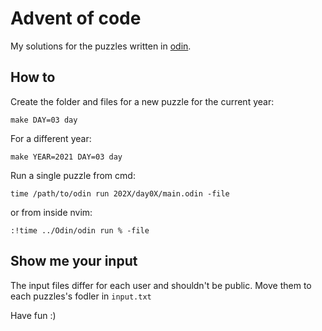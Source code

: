 # Advent of code
My solutions for the puzzles written in [odin](https://odin-lang.org/).

## How to
Create the folder and files for a new puzzle for the current year:
```
make DAY=03 day
```

For a different year:
```
make YEAR=2021 DAY=03 day
```

Run a single puzzle from cmd:
```
time /path/to/odin run 202X/day0X/main.odin -file
```
or from inside nvim:
```
:!time ../Odin/odin run % -file                                                                                                           
```

## Show me your input
The input files differ for each user and shouldn't be public. Move them to each puzzles's fodler in `input.txt`

Have fun :)

